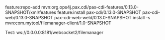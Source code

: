 feature:repo-add mvn:org.ops4j.pax.cdi/pax-cdi-features/0.13.0-SNAPSHOT/xml/features
feature:install pax-cdi/0.13.0-SNAPSHOT pax-cdi-web/0.13.0-SNAPSHOT pax-cdi-web-weld/0.13.0-SNAPSHOT
install -s mvn:com.mytool/filemanager-client/1.0-SNAPSHOT

Test: ws://0.0.0.0:8181/websocket2/filemanager
